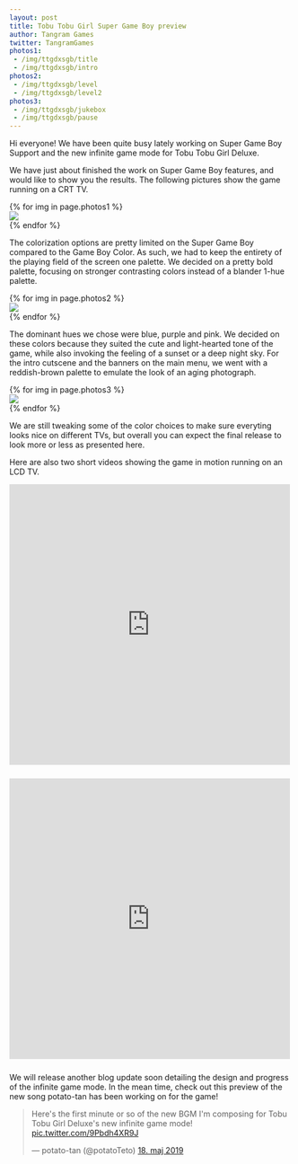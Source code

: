 ```yaml
---
layout: post
title: Tobu Tobu Girl Super Game Boy preview
author: Tangram Games
twitter: TangramGames
photos1:
 - /img/ttgdxsgb/title
 - /img/ttgdxsgb/intro
photos2:
 - /img/ttgdxsgb/level
 - /img/ttgdxsgb/level2
photos3:
 - /img/ttgdxsgb/jukebox
 - /img/ttgdxsgb/pause
---
```

Hi everyone! We have been quite busy lately working on Super Game Boy Support and the new infinite game mode for Tobu Tobu Girl Deluxe.

We have just about finished the work on Super Game Boy features, and would like to show you the results.
The following pictures show the game running on a CRT TV.

<div class="row">
{% for img in page.photos1 %}
<div class="col-xs-6">
<a href="{{ img }}.jpg">
<img src="{{ img }}_thumb.jpg" class="img-responsive thumbnail">
</a>
</div>
{% endfor %}
</div>

The colorization options are pretty limited on the Super Game Boy compared to the Game Boy Color. As such, we had to keep the entirety of the playing field of the screen one palette.
We decided on a pretty bold palette, focusing on stronger contrasting colors instead of a blander 1-hue palette. 

<div class="row">
{% for img in page.photos2 %}
<div class="col-xs-6">
<a href="{{ img }}.jpg">
<img src="{{ img }}_thumb.jpg" class="img-responsive thumbnail">
</a>
</div>
{% endfor %}
</div>

The dominant hues we chose were blue, purple and pink. We decided on these colors because they suited the cute and light-hearted tone of the game, while also invoking the feeling of a sunset or a deep night sky.
For the intro cutscene and the banners on the main menu, we went with a reddish-brown palette to emulate the look of an aging photograph.

<div class="row">
{% for img in page.photos3 %}
<div class="col-xs-6">
<a href="{{ img }}.jpg">
<img src="{{ img }}_thumb.jpg" class="img-responsive thumbnail">
</a>
</div>
{% endfor %}
</div>

We are still tweaking some of the color choices to make sure everyting looks nice on different TVs, but overall you can expect the final release to look more or less as presented here.

Here are also two short videos showing the game in motion running on an LCD TV.

<div class="embed-responsive embed-responsive-4by3" style="margin-bottom: 24px;">
<iframe width="500" height="500" src="https://www.youtube.com/embed/1tJAZ1sO1zQ" frameborder="0" allow="accelerometer; autoplay; encrypted-media; gyroscope; picture-in-picture" allowfullscreen>
</iframe>
</div>

<div class="embed-responsive embed-responsive-4by3" style="margin-bottom: 24px;">
<iframe width="500" height="500" src="https://www.youtube.com/embed/8Wo18Hf9Gfs" frameborder="0" allow="accelerometer; autoplay; encrypted-media; gyroscope; picture-in-picture" allowfullscreen>
</iframe>
</div>

We will release another blog update soon detailing the design and progress of the infinite game mode. In the mean time, check out this preview of the new song potato-tan has been working on for the game!

<blockquote class="twitter-tweet" data-lang="da">
<p lang="en" dir="ltr">Here&#39;s the first minute or so of the new BGM I&#39;m composing for Tobu Tobu Girl Deluxe&#39;s new infinite game mode! <a href="https://t.co/9Pbdh4XR9J">pic.twitter.com/9Pbdh4XR9J</a></p>&mdash; potato-tan (@potatoTeto) <a href="https://twitter.com/potatoTeto/status/1129865041560395778?ref_src=twsrc%5Etfw">18. maj 2019</a>
</blockquote>
<script async src="https://platform.twitter.com/widgets.js" charset="utf-8"></script>
